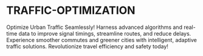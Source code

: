 # TRAFFIC-OPTIMIZATION
Optimize Urban Traffic Seamlessly! Harness advanced algorithms and real-time data to improve signal timings, streamline routes, and reduce delays. Experience smoother commutes and greener cities with intelligent, adaptive traffic solutions. Revolutionize travel efficiency and safety today!
